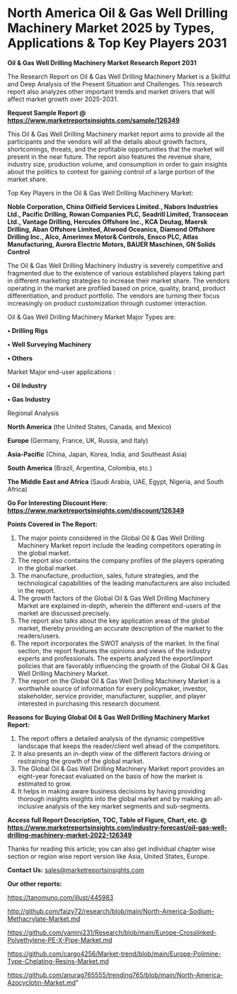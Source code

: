 # North America Oil & Gas Well Drilling Machinery Market 2025 by Types, Applications & Top Key Players 2031

<strong>Oil & Gas Well Drilling Machinery Market Research Report 2031</strong>

The Research Report on Oil & Gas Well Drilling Machinery Market is a Skillful and Deep Analysis of the Present Situation and Challenges. This research report also analyzes other important trends and market drivers that will affect market growth over 2025-2031.

<strong>Request Sample Report @ <a href=https://www.marketreportsinsights.com/sample/126349>https://www.marketreportsinsights.com/sample/126349</a></strong>

This Oil & Gas Well Drilling Machinery market report aims to provide all the participants and the vendors will all the details about growth factors, shortcomings, threats, and the profitable opportunities that the market will present in the near future. The report also features the revenue share, industry size, production volume, and consumption in order to gain insights about the politics to contest for gaining control of a large portion of the market share.

Top Key Players in the Oil & Gas Well Drilling Machinery Market:

<strong>Noble Corporation, China Oilfield Services Limited., Nabors Industries Ltd., Pacific Drilling, Rowan Companies PLC, Seadrill Limited, Transocean Ltd., Vantage Drilling, Hercules Offshore Inc., KCA Deutag, Maersk Drilling, Aban Offshore Limited, Atwood Oceanics, Diamond Offshore Drilling Inc., Alco, Amerimex Motor& Controls, Ensco PLC, Atlas Manufacturing, Aurora Electric Motors, BAUER Maschinen, GN Solids Control</strong>

The Oil & Gas Well Drilling Machinery Industry is severely competitive and fragmented due to the existence of various established players taking part in different marketing strategies to increase their market share. The vendors operating in the market are profiled based on price, quality, brand, product differentiation, and product portfolio. The vendors are turning their focus increasingly on product customization through customer interaction.

Oil & Gas Well Drilling Machinery Market Major Types are:

<strong>• Drilling Rigs

• Well Surveying Machinery

• Others</strong>

Market Major end-user applications :

<strong>• Oil Industry

• Gas Industry</strong>

Regional Analysis

</u><strong><b>North America</b></strong> (the United States, Canada, and Mexico)

<strong><b>Europe </b></strong>(Germany, France, UK, Russia, and Italy)

<strong><b>Asia-Pacific</b></strong> (China, Japan, Korea, India, and Southeast Asia)

<strong><b>South America</b></strong> (Brazil, Argentina, Colombia, etc.)

<strong><b>The Middle East and Africa</b></strong> (Saudi Arabia, UAE, Egypt, Nigeria, and South Africa)

<strong>Go For Interesting Discount Here: <a href=https://www.marketreportsinsights.com/discount/126349>https://www.marketreportsinsights.com/discount/126349</a></strong>

<strong>Points Covered in The Report:</strong>
<ol>
  <li>The major points considered in the Global Oil & Gas Well Drilling Machinery Market report include the leading competitors operating in the global market.</li>
  <li>The report also contains the company profiles of the players operating in the global market.</li>
  <li>The manufacture, production, sales, future strategies, and the technological capabilities of the leading manufacturers are also included in the report.</li>
  <li>The growth factors of the Global Oil & Gas Well Drilling Machinery Market are explained in-depth, wherein the different end-users of the market are discussed precisely.</li>
  <li>The report also talks about the key application areas of the global market, thereby providing an accurate description of the market to the readers/users.</li>
  <li>The report incorporates the SWOT analysis of the market. In the final section, the report features the opinions and views of the industry experts and professionals. The experts analyzed the export/import policies that are favorably influencing the growth of the Global Oil & Gas Well Drilling Machinery Market.</li>
  <li>The report on the Global Oil & Gas Well Drilling Machinery Market is a worthwhile source of information for every policymaker, investor, stakeholder, service provider, manufacturer, supplier, and player interested in purchasing this research document.</li>
</ol>
<strong>Reasons for Buying Global Oil & Gas Well Drilling Machinery Market Report:</strong>

<ol>
  <li>The report offers a detailed analysis of the dynamic competitive landscape that keeps the reader/client well ahead of the competitors.</li>
  <li>It also presents an in-depth view of the different factors driving or restraining the growth of the global market.</li>
  <li>The Global Oil & Gas Well Drilling Machinery Market report provides an eight-year forecast evaluated on the basis of how the market is estimated to grow.</li>
  <li>It helps in making aware business decisions by having providing thorough insights insights into the global market and by making an all-inclusive analysis of the key market segments and sub-segments.</li>
</ol>
<strong>Access full Report Description, TOC, Table of Figure, Chart, etc. @ <a href=https://www.marketreportsinsights.com/industry-forecast/oil-gas-well-drilling-machinery-market-2022-126349>https://www.marketreportsinsights.com/industry-forecast/oil-gas-well-drilling-machinery-market-2022-126349</a></strong>


Thanks for reading this article; you can also get individual chapter wise section or region wise report version like Asia, United States, Europe.

<strong>Contact Us:</strong>
sales@marketreportsinsights.com

<strong>Our other reports:</strong>

<a href=https://tanomuno.com/illust/445983>https://tanomuno.com/illust/445983</a>

<a href=http://github.com/faizy72/research/blob/main/North-America-Sodium-Methacrylate-Market.md>http://github.com/faizy72/research/blob/main/North-America-Sodium-Methacrylate-Market.md</a>

<a href=https://github.com/yamini231/Research/blob/main/Europe-Crosslinked-Polyethylene-PE-X-Pipe-Market.md>https://github.com/yamini231/Research/blob/main/Europe-Crosslinked-Polyethylene-PE-X-Pipe-Market.md</a>

<a href=https://github.com/cargo4256/Market-trend/blob/main/Europe-Polimine-Type-Chelating-Resins-Market.md>https://github.com/cargo4256/Market-trend/blob/main/Europe-Polimine-Type-Chelating-Resins-Market.md</a>

<a href=https://github.com/anurag765555/trending765/blob/main/North-America-Azocyclotin-Market.md>https://github.com/anurag765555/trending765/blob/main/North-America-Azocyclotin-Market.md</a>"
